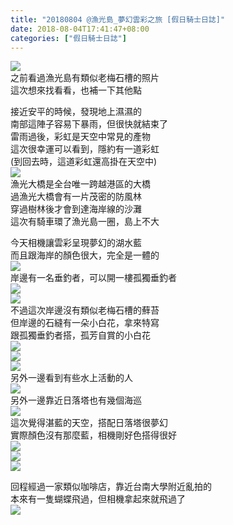 ```yaml
---
title: "20180804 @漁光島_夢幻雲彩之旅 [假日騎士日誌]"
date: 2018-08-04T17:41:47+08:00
categories: ["假日騎士日誌"]
---
```

![](https://farm1.staticflickr.com/855/43789213152_f13650f6c9.jpg)  
之前看過漁光島有類似老梅石槽的照片  
這次想來找看看，也補一下其他點  
<!--more-->

接近安平的時候，發現地上濕濕的  
南部這陣子容易下暴雨，但很快就結束了  
雷雨過後，彩虹是天空中常見的產物  
這次很幸運可以看到，隱約有一道彩虹  
(到回去時，這道彩虹還高掛在天空中)  
![](https://farm2.staticflickr.com/1795/28900936887_51a255b145.jpg)  
漁光大橋是全台唯一跨越港區的大橋  
過漁光大橋會有一片茂密的防風林  
穿過樹林後才會到達海岸線的沙灘  
這次有騎車環了漁光島一圈，島上不大  
  
今天相機讓雲彩呈現夢幻的湖水藍  
而且跟海岸的顏色很大，完全是一體的  
![](https://farm2.staticflickr.com/1838/29967571978_10ec4fb2a0.jpg)  
岸邊有一名垂釣者，可以開一樓孤獨垂釣者  
![](https://farm1.staticflickr.com/852/29967567598_4cec270ff3.jpg)  
![](https://farm1.staticflickr.com/930/43837269471_b712e99ca0.jpg)  
不過這次岸邊沒有類似老梅石槽的蘚苔  
但岸邊的石縫有一朵小白花，拿來特寫  
跟孤獨垂釣者搭，孤芳自賞的小白花  
![](https://farm1.staticflickr.com/860/43837265441_c163f6de32.jpg)  
![](https://farm1.staticflickr.com/850/43837258191_3988a780a3.jpg)  
![](https://farm2.staticflickr.com/1835/28900996567_a2131588f9.jpg)  
另外一邊看到有些水上活動的人  
![](https://farm1.staticflickr.com/939/28900993607_fcd3a0fe2c.jpg)  
另外一邊靠近日落塔也有幾個海巡  
![](https://farm1.staticflickr.com/942/43789259952_3a44a22902.jpg)  
這次覺得湛藍的天空，搭配日落塔很夢幻  
實際顏色沒有那麼藍，相機剛好色搭得很好  
![](https://farm2.staticflickr.com/1775/42933779295_d5ca801519.jpg)  
![](https://farm2.staticflickr.com/1811/29967530348_e244a16be9.jpg)  
![](https://farm1.staticflickr.com/936/42933763025_d6057442e0.jpg)
  
回程經過一家類似咖啡店，靠近台南大學附近亂拍的  
本來有一隻蝴蝶飛過，但相機拿起來就飛過了  
![](https://farm5.staticflickr.com/4915/45469160225_81a95ae8ce.jpg)  
